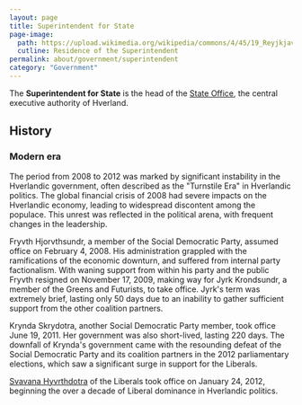 ```yaml
---
layout: page
title: Superintendent for State
page-image: 
  path: https://upload.wikimedia.org/wikipedia/commons/4/45/19_Reyjkjavik_Bessastadir_pred-_rezidenca_%282%29.JPG
  cutline: Residence of the Superintendent
permalink: about/government/superintendent
category: "Government"
---
```


The **Superintendent for State** is the head of the [State Office](), the central executive authority of Hverland.


## History

### Modern era

The period from 2008 to 2012 was marked by significant instability in the Hverlandic government, often described as the "Turnstile Era" in Hverlandic politics. The global financial crisis of 2008 had severe impacts on the Hverlandic economy, leading to widespread discontent among the populace. This unrest was reflected in the political arena, with frequent changes in the leadership.

Fryvth Hjorvthsundr, a member of the Social Democratic Party, assumed office on February 4, 2008. His administration grappled with the ramifications of the economic downturn, and suffered from internal party factionalism. With waning support from within his party and the public Fryvth resigned on November 17, 2009, making way for Jyrk Krondsundr, a member of the Greens and Futurists, to take office. Jyrk's term was extremely brief, lasting only 50 days due to an inability to gather sufficient support from the other coalition partners. 

Krynda Skrydotra, another Social Democratic Party member, took office June 19, 2011. Her government was also short-lived, lasting 220 days. The downfall of Krynda's government came with the resounding defeat of the Social Democratic Party and its coalition partners in the 2012 parliamentary elections, which saw a significant surge in support for the Liberals.

[Svavana Hyvrthdotra](/HUN/about/people/svavana-hyvrthdotra) of the Liberals took office on January 24, 2012, beginning the over a decade of Liberal dominance in Hverlandic politics. 